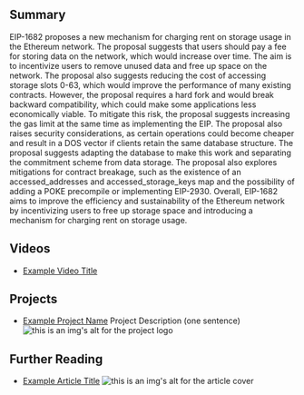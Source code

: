 ## Summary

EIP-1682 proposes a new mechanism for charging rent on storage usage in the Ethereum network. The proposal suggests that users should pay a fee for storing data on the network, which would increase over time. The aim is to incentivize users to remove unused data and free up space on the network. The proposal also suggests reducing the cost of accessing storage slots 0-63, which would improve the performance of many existing contracts. However, the proposal requires a hard fork and would break backward compatibility, which could make some applications less economically viable. To mitigate this risk, the proposal suggests increasing the gas limit at the same time as implementing the EIP. The proposal also raises security considerations, as certain operations could become cheaper and result in a DOS vector if clients retain the same database structure. The proposal suggests adapting the database to make this work and separating the commitment scheme from data storage. The proposal also explores mitigations for contract breakage, such as the existence of an accessed_addresses and accessed_storage_keys map and the possibility of adding a POKE precompile or implementing EIP-2930. Overall, EIP-1682 aims to improve the efficiency and sustainability of the Ethereum network by incentivizing users to free up storage space and introducing a mechanism for charging rent on storage usage.

## Videos

- [Example Video Title](https://www.youtube.com/watch?v=TDGq4aeevgY)

## Projects

- [Example Project Name](https://xxxx.xxx/xxxxx) Project Description (one sentence) ![this is an img's alt for the project logo](https://xxxx.xxx/project-logo.xxx)

## Further Reading

- [Example Article Title](https://xxxx.xxx/xxxxx) ![this is an img's alt for the article cover](https://xxxx.xxx/article-cover.xxx)
